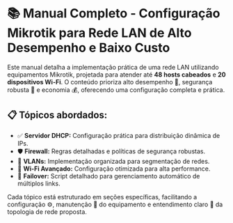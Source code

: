 # 📚 Manual Completo - Configuração Mikrotik para Rede LAN de Alto Desempenho e Baixo Custo

Este manual detalha a implementação prática de uma rede LAN utilizando equipamentos Mikrotik, projetada para atender até **48 hosts cabeados** e **20 dispositivos Wi-Fi**. O conteúdo prioriza alto desempenho 🚀, segurança robusta 🔐 e economia 💰, oferecendo uma configuração completa e prática.

## 📋 Tópicos abordados:

- ✅ **Servidor DHCP:** Configuração prática para distribuição dinâmica de IPs.
- 🛡️ **Firewall:** Regras detalhadas e políticas de segurança robustas.
- 🔀 **VLANs:** Implementação organizada para segmentação de redes.
- 📶 **Wi-Fi Avançado:** Configuração otimizada para alta performance.
- 🔄 **Failover:** Script detalhado para gerenciamento automático de múltiplos links.

Cada tópico está estruturado em seções específicas, facilitando a configuração ⚙️, manutenção 🔧 do equipamento e entendimento claro 📐 da topologia de rede proposta.